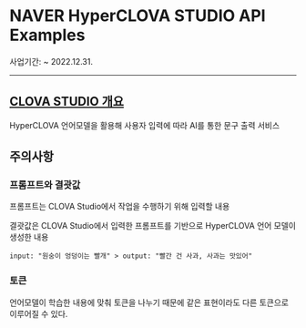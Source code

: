 # NAVER HyperCLOVA STUDIO API Examples

사업기간: ~ 2022.12.31. 

---



## [CLOVA STUDIO 개요](https://guide.ncloud-docs.com/docs/clovastudio-1-1)

HyperCLOVA 언어모델을 활용해 사용자 입력에 따라 AI를 통한 문구 출력 서비스



## 주의사항

### 프롬프트와 결괏값

프롬프트는 CLOVA Studio에서 작업을 수행하기 위해 입력할 내용

결괏값은 CLOVA Studio에서 입력한 프롬프트를 기반으로 HyperCLOVA 언어 모델이 생성한 내용 

```
input: "원숭이 엉덩이는 빨개" > output: "빨간 건 사과, 사과는 맛있어"
```

### 토큰

언어모델이 학습한 내용에 맞춰 토큰을 나누기 때문에 같은 표현이라도 다른 토큰으로 이루어질 수 있다.

### 
